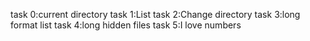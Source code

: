 task 0:current directory
task 1:List
task 2:Change directory
task 3:long format list
task 4:long hidden files
task 5:I love numbers
